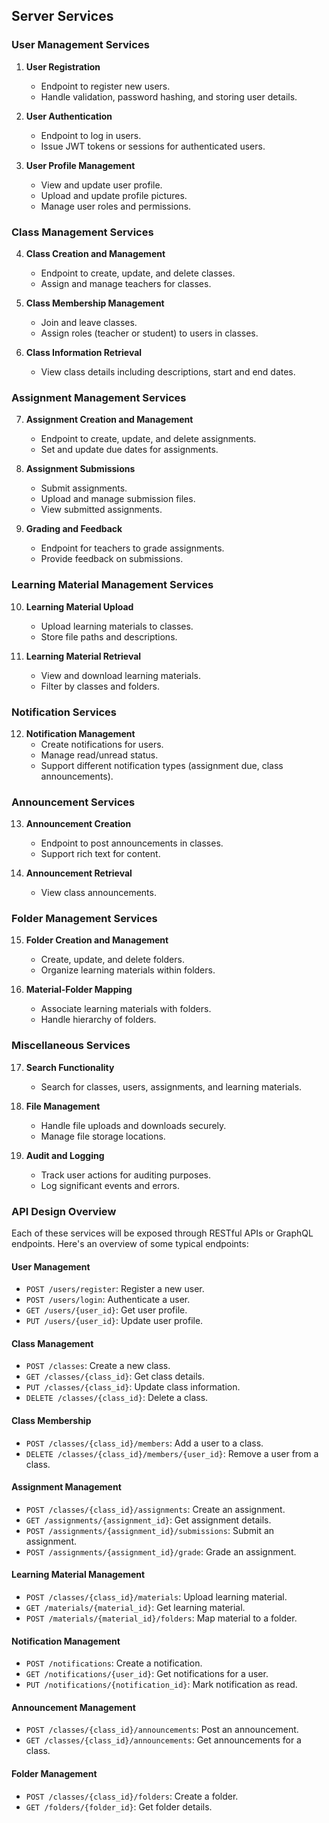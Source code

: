 ## Server Services

### User Management Services

1. **User Registration**

   - Endpoint to register new users.
   - Handle validation, password hashing, and storing user details.

2. **User Authentication**

   - Endpoint to log in users.
   - Issue JWT tokens or sessions for authenticated users.

3. **User Profile Management**
   - View and update user profile.
   - Upload and update profile pictures.
   - Manage user roles and permissions.

### Class Management Services

4. **Class Creation and Management**

   - Endpoint to create, update, and delete classes.
   - Assign and manage teachers for classes.

5. **Class Membership Management**

   - Join and leave classes.
   - Assign roles (teacher or student) to users in classes.

6. **Class Information Retrieval**
   - View class details including descriptions, start and end dates.

### Assignment Management Services

7. **Assignment Creation and Management**

   - Endpoint to create, update, and delete assignments.
   - Set and update due dates for assignments.

8. **Assignment Submissions**

   - Submit assignments.
   - Upload and manage submission files.
   - View submitted assignments.

9. **Grading and Feedback**
   - Endpoint for teachers to grade assignments.
   - Provide feedback on submissions.

### Learning Material Management Services

10. **Learning Material Upload**

    - Upload learning materials to classes.
    - Store file paths and descriptions.

11. **Learning Material Retrieval**
    - View and download learning materials.
    - Filter by classes and folders.

### Notification Services

12. **Notification Management**
    - Create notifications for users.
    - Manage read/unread status.
    - Support different notification types (assignment due, class announcements).

### Announcement Services

13. **Announcement Creation**

    - Endpoint to post announcements in classes.
    - Support rich text for content.

14. **Announcement Retrieval**
    - View class announcements.

### Folder Management Services

15. **Folder Creation and Management**

    - Create, update, and delete folders.
    - Organize learning materials within folders.

16. **Material-Folder Mapping**
    - Associate learning materials with folders.
    - Handle hierarchy of folders.

### Miscellaneous Services

17. **Search Functionality**

    - Search for classes, users, assignments, and learning materials.

18. **File Management**

    - Handle file uploads and downloads securely.
    - Manage file storage locations.

19. **Audit and Logging**
    - Track user actions for auditing purposes.
    - Log significant events and errors.

### API Design Overview

Each of these services will be exposed through RESTful APIs or GraphQL endpoints. Here's an overview of some typical endpoints:

#### User Management

- `POST /users/register`: Register a new user.
- `POST /users/login`: Authenticate a user.
- `GET /users/{user_id}`: Get user profile.
- `PUT /users/{user_id}`: Update user profile.

#### Class Management

- `POST /classes`: Create a new class.
- `GET /classes/{class_id}`: Get class details.
- `PUT /classes/{class_id}`: Update class information.
- `DELETE /classes/{class_id}`: Delete a class.

#### Class Membership

- `POST /classes/{class_id}/members`: Add a user to a class.
- `DELETE /classes/{class_id}/members/{user_id}`: Remove a user from a class.

#### Assignment Management

- `POST /classes/{class_id}/assignments`: Create an assignment.
- `GET /assignments/{assignment_id}`: Get assignment details.
- `POST /assignments/{assignment_id}/submissions`: Submit an assignment.
- `POST /assignments/{assignment_id}/grade`: Grade an assignment.

#### Learning Material Management

- `POST /classes/{class_id}/materials`: Upload learning material.
- `GET /materials/{material_id}`: Get learning material.
- `POST /materials/{material_id}/folders`: Map material to a folder.

#### Notification Management

- `POST /notifications`: Create a notification.
- `GET /notifications/{user_id}`: Get notifications for a user.
- `PUT /notifications/{notification_id}`: Mark notification as read.

#### Announcement Management

- `POST /classes/{class_id}/announcements`: Post an announcement.
- `GET /classes/{class_id}/announcements`: Get announcements for a class.

#### Folder Management

- `POST /classes/{class_id}/folders`: Create a folder.
- `GET /folders/{folder_id}`: Get folder details.
